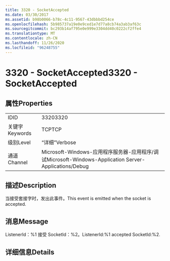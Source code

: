 ```yaml
---
title: 3320 - SocketAccepted
ms.date: 03/30/2017
ms.assetid: b98b0066-b78c-4c11-9567-43dbbbd254ce
ms.openlocfilehash: 5b985737a19e0e9ced1e7d77a8cb74a3ab3af63c
ms.sourcegitcommit: bc293b14af795e0e999e3304dd40c0222cf2ffe4
ms.translationtype: MT
ms.contentlocale: zh-CN
ms.lasthandoff: 11/26/2020
ms.locfileid: "96248755"
---
```

# <a name="3320---socketaccepted"></a><span data-ttu-id="fb501-102">3320 - SocketAccepted</span><span class="sxs-lookup"><span data-stu-id="fb501-102">3320 - SocketAccepted</span></span>

## <a name="properties"></a><span data-ttu-id="fb501-103">属性</span><span class="sxs-lookup"><span data-stu-id="fb501-103">Properties</span></span>  
  
|||  
|-|-|  
|<span data-ttu-id="fb501-104">ID</span><span class="sxs-lookup"><span data-stu-id="fb501-104">ID</span></span>|<span data-ttu-id="fb501-105">3320</span><span class="sxs-lookup"><span data-stu-id="fb501-105">3320</span></span>|  
|<span data-ttu-id="fb501-106">关键字</span><span class="sxs-lookup"><span data-stu-id="fb501-106">Keywords</span></span>|<span data-ttu-id="fb501-107">TCP</span><span class="sxs-lookup"><span data-stu-id="fb501-107">TCP</span></span>|  
|<span data-ttu-id="fb501-108">级别</span><span class="sxs-lookup"><span data-stu-id="fb501-108">Level</span></span>|<span data-ttu-id="fb501-109">“详细”</span><span class="sxs-lookup"><span data-stu-id="fb501-109">Verbose</span></span>|  
|<span data-ttu-id="fb501-110">通道</span><span class="sxs-lookup"><span data-stu-id="fb501-110">Channel</span></span>|<span data-ttu-id="fb501-111">Microsoft-Windows-应用程序服务器-应用程序/调试</span><span class="sxs-lookup"><span data-stu-id="fb501-111">Microsoft-Windows-Application Server-Applications/Debug</span></span>|  
  
## <a name="description"></a><span data-ttu-id="fb501-112">描述</span><span class="sxs-lookup"><span data-stu-id="fb501-112">Description</span></span>  

 <span data-ttu-id="fb501-113">当接受套接字时，发出此事件。</span><span class="sxs-lookup"><span data-stu-id="fb501-113">This event is emitted when the socket is accepted.</span></span>  
  
## <a name="message"></a><span data-ttu-id="fb501-114">消息</span><span class="sxs-lookup"><span data-stu-id="fb501-114">Message</span></span>  

 <span data-ttu-id="fb501-115">ListenerId：%1 接受 SocketId：%2。</span><span class="sxs-lookup"><span data-stu-id="fb501-115">ListenerId:%1 accepted SocketId:%2.</span></span>  
  
## <a name="details"></a><span data-ttu-id="fb501-116">详细信息</span><span class="sxs-lookup"><span data-stu-id="fb501-116">Details</span></span>
